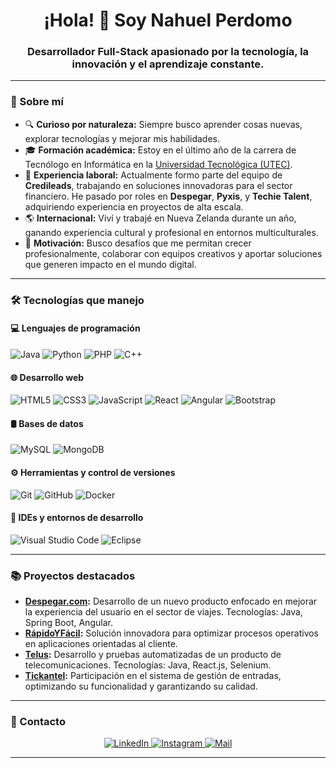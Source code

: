 <h1 align="center">¡Hola! 👋 Soy Nahuel Perdomo</h1>
<h3 align="center">Desarrollador Full-Stack apasionado por la tecnología, la innovación y el aprendizaje constante.</h3>

---

### 🌟 Sobre mí

- 🔍 **Curioso por naturaleza:** Siempre busco aprender cosas nuevas, explorar tecnologías y mejorar mis habilidades.
- 🎓 **Formación académica:** Estoy en el último año de la carrera de Tecnólogo en Informática en la [Universidad Tecnológica (UTEC)](https://utec.edu.uy/).
- 💼 **Experiencia laboral:** Actualmente formo parte del equipo de **Credileads**, trabajando en soluciones innovadoras para el sector financiero. He pasado por roles en **Despegar**, **Pyxis**, y **Techie Talent**, adquiriendo experiencia en proyectos de alta escala.
- 🌎 **Internacional:** Viví y trabajé en Nueva Zelanda durante un año, ganando experiencia cultural y profesional en entornos multiculturales.
- 🚀 **Motivación:** Busco desafíos que me permitan crecer profesionalmente, colaborar con equipos creativos y aportar soluciones que generen impacto en el mundo digital.

---

### 🛠️ Tecnologías que manejo

#### 💻 **Lenguajes de programación**
![Java](https://img.shields.io/badge/-Java-333333?style=flat&logo=Java&logoColor=007396)
![Python](https://img.shields.io/badge/-Python-333333?style=flat&logo=python&logoColor=3776AB)
![PHP](https://img.shields.io/badge/-PHP-333333?style=flat&logo=php&logoColor=777BB4)
![C++](https://img.shields.io/badge/-C++-333333?style=flat&logo=cplusplus&logoColor=00599C)

#### 🌐 **Desarrollo web**
![HTML5](https://img.shields.io/badge/-HTML5-333333?style=flat&logo=HTML5&logoColor=E34F26)
![CSS3](https://img.shields.io/badge/-CSS3-333333?style=flat&logo=css3&logoColor=1572B6)
![JavaScript](https://img.shields.io/badge/-JavaScript-333333?style=flat&logo=javascript)
![React](https://img.shields.io/badge/-React-333333?style=flat&logo=react)
![Angular](https://img.shields.io/badge/-Angular-333333?style=flat&logo=angular&logoColor=DD0031)
![Bootstrap](https://img.shields.io/badge/-Bootstrap-333333?style=flat&logo=bootstrap&logoColor=563D7C)

#### 🛢️ **Bases de datos**
![MySQL](https://img.shields.io/badge/-MySQL-333333?style=flat&logo=mysql)
![MongoDB](https://img.shields.io/badge/-MongoDB-333333?style=flat&logo=mongodb&logoColor=47A248)

#### ⚙️ **Herramientas y control de versiones**
![Git](https://img.shields.io/badge/-Git-333333?style=flat&logo=git)
![GitHub](https://img.shields.io/badge/-GitHub-333333?style=flat&logo=github)
![Docker](https://img.shields.io/badge/-Docker-333333?style=flat&logo=docker)

#### 🔧 **IDEs y entornos de desarrollo**
![Visual Studio Code](https://img.shields.io/badge/-VS%20Code-333333?style=flat&logo=visual-studio-code&logoColor=007ACC)
![Eclipse](https://img.shields.io/badge/-Eclipse-333333?style=flat&logo=eclipse-ide&logoColor=2C2255)

---

### 📚 Proyectos destacados
- **[Despegar.com](https://github.com/nahuel/proyecto1):** Desarrollo de un nuevo producto enfocado en mejorar la experiencia del usuario en el sector de viajes. Tecnologías: Java, Spring Boot, Angular.
- **[RápidoYFácil](https://github.com/nahuel/proyecto2):** Solución innovadora para optimizar procesos operativos en aplicaciones orientadas al cliente.
- **[Telus](https://github.com/nahuel/proyecto1):** Desarrollo y pruebas automatizadas de un producto de telecomunicaciones. Tecnologías: Java, React.js, Selenium.
- **[Tickantel](https://github.com/nahuel/proyecto1):** Participación en el sistema de gestión de entradas, optimizando su funcionalidad y garantizando su calidad.

---

### 🤝 Contacto

<p align="center">
<a href="https://www.linkedin.com/in/nahuel-perdomo/" target="_blank">
  <img alt="LinkedIn" src="https://img.shields.io/badge/-LinkedIn-333333?style=flat&logo=linkedin&logoColor=0A66C2" />
</a>
<a href="https://www.instagram.com/nahu.perdomo/" target="_blank">
  <img alt="Instagram" src="https://img.shields.io/badge/-Instagram-333333?style=flat&logo=instagram&logoColor=E4405F" />
</a>
<a href="mailto:nahuperdomo123@gmail.com" target="_blank">
  <img alt="Mail" src="https://img.shields.io/badge/-Email-333333?style=flat&logo=gmail&logoColor=D14836" />
</a>
</p>

---


